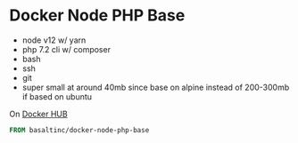 # Docker Node PHP Base

- node v12 w/ yarn
- php 7.2 cli w/ composer
- bash
- ssh
- git
- super small at around 40mb since base on alpine instead of 200-300mb if based on ubuntu

On [Docker HUB](https://hub.docker.com/repository/docker/basaltinc/docker-node-php-base)

```dockerfile
FROM basaltinc/docker-node-php-base
```
